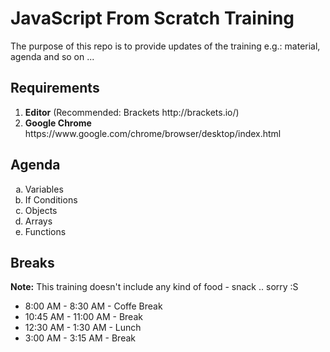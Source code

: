 # JavaScript From Scratch Training
The purpose of this repo is to provide updates of the training e.g.: material, agenda and so on ...

## Requirements
<ol>
  <li><strong>Editor</strong> (Recommended: Brackets http://brackets.io/)</li>
  <li><strong>Google Chrome</strong> https://www.google.com/chrome/browser/desktop/index.html</li>
</ol>

## Agenda
<ol type="a">
  <li>Variables</li>
  <li>If Conditions</li>
  <li>Objects</li>
  <li>Arrays</li>
  <li>Functions</li>
</ol>

## Breaks
<p><strong>Note:</strong> This training doesn't include any kind of food - snack .. sorry :S</p>
<ul>
  <li>8:00  AM - 8:30 AM  - Coffe Break</li>
  <li>10:45 AM - 11:00 AM - Break</li>
  <li>12:30 AM - 1:30 AM  - Lunch</li>
  <li>3:00  AM - 3:15 AM  - Break</li>
</ul>

